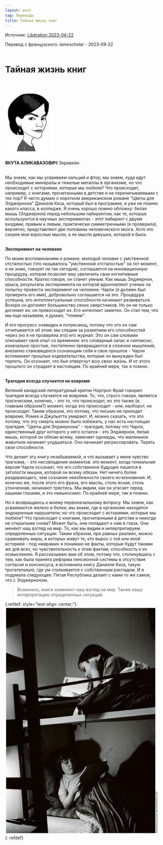 ```yaml
---
layout: post
tag: Переводы
title: Тайная жизнь книг
---
```


Источник: [Libération 2023-04-22](https://disk.yandex.ru/i/6KUK-Jb6RhzHug)

Перевод с французского: lamescholar - 2023-09-22
<br><br>

# **Тайная жизнь книг**
<br>

![Якута](/images/jakuta.jpg)

**ЯКУТА АЛИКАВАЗОВИЧ** Экривейн
<br><br>

Мы знаем, как мы усваиваем кальций и фтор; мы знаем, куда идут необходимые минералы и тяжелые металлы в организме, но что происходит с историями, которые мы любили? Что происходит, например, с книгами, прочитанными в детстве и не перечитываемыми с тех пор? Я часто думаю о коротком американском романе "Цветы для Элджернона" Даниэля Киза, который был в программе, я уже не помню какого класса, в колледже. Я очень хорошо помню обложку: белая мышь (Элджернон) перед небольшим лабиринтом, как те, которые используются в научных экспериментах - этот лабиринт с двумя входами, правым и левым, практически симметричными (я проверила), вероятно, представляют две половины человеческого мозга. Хотя это скорее мои взрослые мысли, а не мысли девушки, которой я была.
<br><br>

**Эксперимент на человеке**

По моим воспоминаниям о романе, молодой человек с умственной отсталостью (что называлось "умственной отсталостью" на тот момент, я не знаю, говорят ли так сегодня), соглашается на инновационную процедуру, которая позволит ему увеличить свои когнитивные способности. Кратко говоря, он станет умным. Как мышь Элджернон, крыса, результаты эксперимента на которой вдохновляют ученых на попытку провести эксперимент на человеке. Чарли (я должен был проверить его имя), добровольно соглашается на это. Процедура успешна, его интеллектуальные способности начинают развиваться. Вскоре он догоняет большинство своих сверстников. Но он не только догоняет их: он превосходит их. Его интеллект заметен. Он стал тем, что мы еще называем, я думаю, "гением".

И его прогресс очевиден и потрясающ, потому что это он сам отчитывается об этом: мы следим за развитием его способностей через (но я не проверяла это) его журнал. Это он сам словами описывает свой опыт со временем: его словарный запас и синтаксис, изначально простые, постепенно превращаются в сложное мышление, внезапно становящееся сознающим себя и свое прошлое - Чарли вспоминает прошлые издевательства, которые он вынужден был терпеть. Он осознает, что был отвергнут всю свою жизнь. И от этого прошлого он страдает в настоящем. По крайней мере, так я помню.
<br><br>

**Трагедия всегда случается не вовремя**

Великий канадский литературный критик Нортроп Фрай говорил: трагедия всегда случается не вовремя. То, что, строго говоря, является трагическим, конечно, - это то, что происходит, но это также (и, главным образом?) момент, когда это происходит - или, наоборот, не происходит. Таким образом, это потому, что письмо не приходит вовремя, Ромео и Джульетта умирают. И, можно сказать, что это потому, что эту смерть можно было избежать, у нас есть настоящая трагедия. "Цветы для Элджернона" - трагедия, потому что Чарли, единственный друг которого у него остался - это Элджернон, белая мышь, которой он обязан всему, замечает однажды, что маленькое животное начинает ухудшаться. Оно начинает регрессировать. Терять свои способности.

Что делает эту книгу незабываемой, и что вызывает у меня чувство трагизма, - это несовпадение моментов: это момент, когда гениальная версия Чарли осознает, что его собственное будущее пишется в затхлости мышки, которой он всему обязан. Нет ничего более раздирающего, чем сознание неизбежности своего исчезновения. И, конечно же, после этого его фраза, его мысль, столь ясная, столь утонченная, начинают трястись. Мы видим, как он угасает перед нашими глазами, и это невыносимо. По крайней мере, так я помню.

Но я возвращаюсь к моему первоначальному вопросу. Мы знаем, как усваиваются железо и белки; мы знаем, где в организме находятся эндокринные нарушители; но что происходит с историями, которые мы любили? Что происходит с книгами, прочитанными в детстве и никогда не открытыми снова? Может быть, они попадают к нам в глаза. Они меняют наш взгляд на мир. То, как мы видим и интерпретируем определенные ситуации. Таким образом, при равных реалиях, можно сравнивать миры, в которых живут те, кто вырос с той или иной историей - под «мирами» я понимаю не факты, которые будут такими же для всех, но чувствительность к этим фактам, способность к их осмыслению. Я рассказываю вам об этом, потому что, столкнувшись с тем, как была принята реформа пенсионной системы в отсутствие согласия и консенсуса, я вспомнила книгу Даниэля Киза, такую трогательную, где ум сталкивается с собственным распадом. И я подумала следующее: Пятая Республика делает с нами то же самое, что с Элджерноном.

> Возможно, книги изменяют наш взгляд на мир. Также нашу интерпретацию определенных ситуаций.

{:refdef: style="text-align: center;"}
![Иллюстрация](/images/la-vie-secrete-des-livres.jpg)
{: refdef}